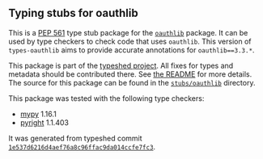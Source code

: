 ## Typing stubs for oauthlib

This is a [PEP 561](https://peps.python.org/pep-0561/) type stub package for
the [`oauthlib`](https://github.com/oauthlib/oauthlib) package. It can be used by type checkers
to check code that uses `oauthlib`. This version of
`types-oauthlib` aims to provide accurate annotations for
`oauthlib==3.3.*`.

This package is part of the [typeshed project](https://github.com/python/typeshed).
All fixes for types and metadata should be contributed there.
See [the README](https://github.com/python/typeshed/blob/main/README.md)
for more details. The source for this package can be found in the
[`stubs/oauthlib`](https://github.com/python/typeshed/tree/main/stubs/oauthlib)
directory.

This package was tested with the following type checkers:
* [mypy](https://github.com/python/mypy/) 1.16.1
* [pyright](https://github.com/microsoft/pyright) 1.1.403

It was generated from typeshed commit
[`1e537d6216d4aef76a8c96ffac9da014ccfe7fc3`](https://github.com/python/typeshed/commit/1e537d6216d4aef76a8c96ffac9da014ccfe7fc3).